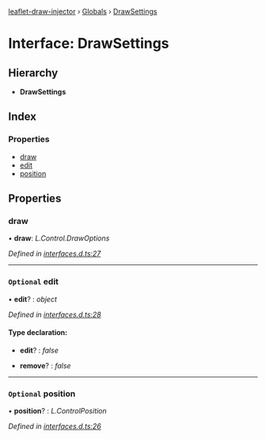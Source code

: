 [leaflet-draw-injector](../README.md) › [Globals](../globals.md) › [DrawSettings](drawsettings.md)

# Interface: DrawSettings

## Hierarchy

* **DrawSettings**

## Index

### Properties

* [draw](drawsettings.md#draw)
* [edit](drawsettings.md#optional-edit)
* [position](drawsettings.md#optional-position)

## Properties

###  draw

• **draw**: *L.Control.DrawOptions*

*Defined in [interfaces.d.ts:27](https://github.com/OpenCIAg/Ngx-Leaflet-Draw-Injector/blob/7a8b118/projects/ngx-leaflet-draw-injector/src/lib/interfaces.d.ts#L27)*

___

### `Optional` edit

• **edit**? : *object*

*Defined in [interfaces.d.ts:28](https://github.com/OpenCIAg/Ngx-Leaflet-Draw-Injector/blob/7a8b118/projects/ngx-leaflet-draw-injector/src/lib/interfaces.d.ts#L28)*

#### Type declaration:

* **edit**? : *false*

* **remove**? : *false*

___

### `Optional` position

• **position**? : *L.ControlPosition*

*Defined in [interfaces.d.ts:26](https://github.com/OpenCIAg/Ngx-Leaflet-Draw-Injector/blob/7a8b118/projects/ngx-leaflet-draw-injector/src/lib/interfaces.d.ts#L26)*
